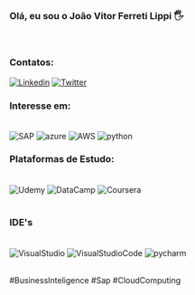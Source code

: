 ### Olá, eu sou o João Vitor Ferreti Lippi 🖐

<br/>

### Contatos:

[![Linkedin](https://img.shields.io/badge/LinkedIn-0077B5?style=for-the-badge&logo=linkedin&logoColor=white)](https://www.linkedin.com/in/jo%C3%A3o-vitor-ferreti-lippi-0576091bb/)
[![Twitter](https://img.shields.io/badge/Twitter-1DA1F2?style=for-the-badge&logo=twitter&logoColor=white)](https://twitter.com/ferreti_lippi)

### Interesse em: 

<div style="display: inline_block"><br/>
      <img align="center" alt="SAP" src="https://img.shields.io/badge/SAP-0FAAFF?style=for-the-badge&logo=sap&logoColor=white" /> 
       <img align="center" alt="azure" src="https://img.shields.io/badge/Azure_DevOps-0078D7?style=for-the-badge&logo=azure-devops&logoColor=white" />
      <img align="center" alt="AWS" src="https://img.shields.io/badge/Amazon_AWS-232F3E?style=for-the-badge&logo=amazon-aws&logoColor=white" /> 
      <img align="center" alt="python" src="https://img.shields.io/badge/Python-3776AB?style=for-the-badge&logo=python&logoColor=white" />
   
</div>

### Plataformas de Estudo:

<div style="display: inline_block"><br/>
    <img align="center" alt="Udemy" src="https://img.shields.io/badge/Udemy-EC5252?style=for-the-badge&logo=Udemy&logoColor=white" />
    <img align="center" alt="DataCamp" src=" https://img.shields.io/badge/Datacamp-05192D?style=for-the-badge&logo=datacamp&logoColor=65FF8F" />
    <img align="center" alt="Coursera" src=" https://img.shields.io/badge/Coursera-0056D2?style=for-the-badge&logo=Coursera&logoColor=white" />
     
</div>
<br/>

### IDE's

<div style="display: inline_block"><br/>
    <img align="center" alt="VisualStudio" src="https://img.shields.io/badge/Visual_Studio-5C2D91?style=for-the-badge&logo=visual%20studio&logoColor=white" />
     <img align="center" alt="VisualStudioCode" src="https://img.shields.io/badge/Visual_Studio_Code-0078D4?style=for-the-badge&logo=visual%20studio%20code&logoColor=white" />
     <img align="center" alt="pycharm" src="https://img.shields.io/badge/PyCharm-000000.svg?&style=for-the-badge&logo=PyCharm&logoColor=white" />
</div>
<br/>


#BusinessInteligence #Sap #CloudComputing 
